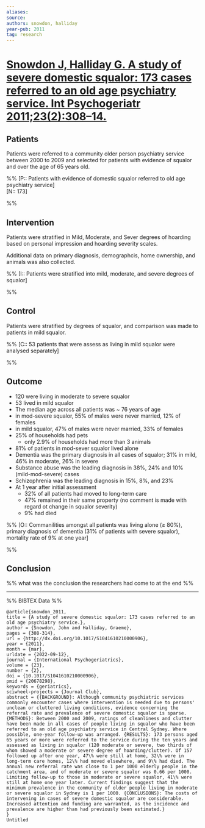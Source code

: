 ```yaml
---
aliases:
source:
authors: snowdon, halliday
year-pub: 2011
tag: research
---
```


# [Snowdon J, Halliday G. A study of severe domestic squalor: 173 cases referred to an old age psychiatry service. Int Psychogeriatr 2011;23(2):308–14.](https://sciwheel.com/fulltext/doi/10.1017/S1041610210000906)


## Patients

Patients were referred to a community older person psychiatry service between 2000 to 2009 and selected for patients with evidence of squalor and over the age of 65 years old.

%% 
[P:: Patients with evidence of domestic squalor referred to old age psychiatry service]  
[N:: 173]

%% 

## Intervention 

Patients were stratified in Mild, Moderate, and Sever degrees of hoarding based on personal impression and hoarding severity scales.

Additional data on primary diagnosis, demographcis, home ownership, and animals was also collected.

%% 
[I:: Patients were stratified into mild, moderate, and severe degrees of squalor]

%%

## Control  

Patients were stratified by degrees of squalor, and comparison was made to patients in mild squalor.

%% 
[C:: 53 patients that were assess as living in mild squalor were analysed separately]

%%

## Outcome  

- 120 were living in moderate to severe squalor 
- 53 lived in mild squalor
- The median age across all patients was ~ 76 years of age
- in mod-severe squalor, 55% of males were never married, 12% of females
- in mild squalor, 47% of males were never married, 33% of females
- 25% of households had pets
	- only 2.9% of households had more than 3 animals  
- 81% of patients in mod-sever squalor lived alone
- Dementia was the primary diagnosis in all cases of squalor; 31% in mild, 46% in moderate, 26% in severe
- Substance abuse was the leading diagnosis in 38%, 24% and 10% (mild-mod-severe) cases
- Schizophrenia was the leading diagnosis in 15%, 8%, and 23%
- At 1 year after initial assessment
	- 32% of all patients had moved to long-term care
	- 47% remained in their same property (no comment is made with regard ot change in squalor severity)
	- 9% had died

%% 
[O:: Commanilities amongst all patients was living alone (&ge; 80%), primary diagnosis of dementia (31% of patients with severe squalor), mortality rate of 9% at one year]

%%

## Conclusion  

%% what was the conclusion the researchers had come to at the end %%

***
%% BIBTEX Data %%

```
@article{snowdon_2011,
title = {A study of severe domestic squalor: 173 cases referred to an old age psychiatry service.},
author = {Snowdon, John and Halliday, Graeme},
pages = {308-314},
url = {http://dx.doi.org/10.1017/S1041610210000906},
year = {2011},
month = {mar},
urldate = {2022-09-12},
journal = {International Psychogeriatrics},
volume = {23},
number = {2},
doi = {10.1017/S1041610210000906},
pmid = {20678298},
keywords = {geriatrics},
sciwheel-projects = {Journal Club},
abstract = {{BACKGROUND}: Although community psychiatric services commonly encounter cases where intervention is needed due to persons' unclean or cluttered living conditions, evidence concerning the referral rate and prevalence of severe domestic squalor is sparse. {METHODS}: Between 2000 and 2009, ratings of cleanliness and clutter have been made in all cases of people living in squalor who have been referred to an old age psychiatry service in Central Sydney. Where possible, one-year follow-up was arranged. {RESULTS}: 173 persons aged 65 years or more were referred to the service during the ten years and assessed as living in squalor (120 moderate or severe, two thirds of whom showed a moderate or severe degree of hoarding/clutter). Of 157 followed up after one year, 47\% were still at home, 32\% were in long-term care homes, 12\% had moved elsewhere, and 9\% had died. The annual new referral rate was close to 1 per 1000 elderly people in the catchment area, and of moderate or severe squalor was 0.66 per 1000. Limiting follow-up to those in moderate or severe squalor, 41\% were still at home one year later. Current findings suggest that the minimum prevalence in the community of older people living in moderate or severe squalor in Sydney is 1 per 1000. {CONCLUSIONS}: The costs of intervening in cases of severe domestic squalor are considerable. Increased attention and funding are warranted, as the incidence and prevalence are higher than had previously been estimated.}
}
Untitled
```
